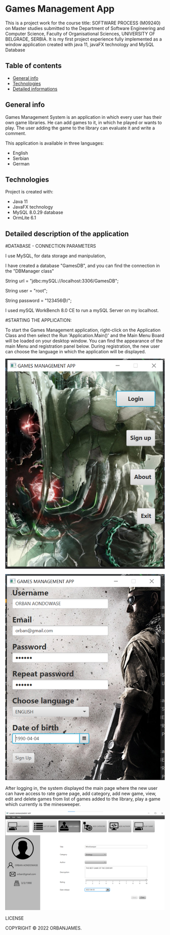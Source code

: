 # Games Management App
This is a project work for the course title: 
SOFTWARE PROCESS (M09240) on Master studies submitted to the 
Department of Software Engineering and Computer Science, 
Faculty of Organisational Sciences, UNIVERSITY OF BELGRADE, SERBIA. 
It is my first project experience fully implemented as a 
window application created with java 11, javaFX technology and MySQL Database


## Table of contents
* [General info](#general-info)
* [Technologies](#technologies)
* [Detailed informations](#detailed-description-of-the-application)

## General info
Games Management System is an application in which every user has their own game libraries.
He can add games to it, in which he played or wants to play.
The user adding the game to the library can evaluate it and write a comment.

This application is available in three languages:
* English
* Serbian
* German


## Technologies
Project is created with:
* Java 11
* JavaFX technology
* MySQL 8.0.29 database 
* OrmLite 6.1


## Detailed description of the application

#DATABASE - CONNECTION PARAMETERS

I use MySQL, for data storage and manipulation,

I have created a database "GamesDB", and you can find the connection in the "DBManager class"

String url = "jdbc:mySQL://localhost:3306/GamesDB";

String user = "root";

String password = "123456@/";

I used mySQL WorkBench 8.0 CE to run a mySQL Server on my localhost.

#STARTING THE APPLICATION:

To start the Games Management application, right-click on the Application Class and then select the
Run 'Application.Main()' and the Main Menu Board will be loaded on your desktop window. You can find the 
appearance of the  main Menu and registration panel below.
During registration, the new user can choose the language in which the application will be displayed.

![](Menu.png)

![](signup.png)


After logging in, the system displayed the main page where the new user can have access to 
rate game page, add category, add new game, view, edit and delete games from list of games 
added to the library, play a game which currently is the minesweeper.

![](mainPage.png)



LICENSE

COPYRIGHT © 2022 ORBANJAMES.

